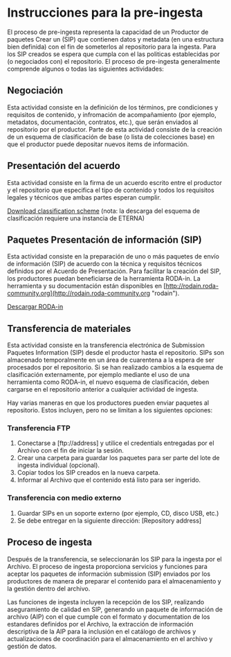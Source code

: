 # Instrucciones para la pre-ingesta

El proceso de pre-ingesta representa la capacidad de un Productor de paquetes Crear un (SIP) que contienen datos y metadata (en una estructura bien definida) con el fin de someterlos al repositorio para la ingesta. Para los SIP creados se espera que cumpla con el las politicas establecidas por (o negociados con) el repositorio. El proceso de pre-ingesta generalmente comprende algunos o todas las siguientes actividades:

## Negociación

Esta actividad consiste en la definición de los términos, pre condiciones y requisitos de contenido, y infromación de acompañamiento (por ejemplo, metadatos, documentación, contratos, etc.), que serán enviados al repositorio por el productor. Parte de esta actividad consiste de la creación de un esquema de clasificación de base (o lista de colecciones base) en que el productor puede depositar nuevos items de información.

## Presentación del acuerdo

Esta actividad consiste en la firma de un acuerdo escrito entre el productor y el repositorio que especifica el tipo de contenido y todos los requisitos legales y técnicos que ambas partes esperan cumplir.

[Download classification scheme](/api/v1/classification_plans) (nota: la descarga del esquema de clasificación requiere una instancia de ETERNA)

## Paquetes Presentación de información (SIP)

Esta actividad consiste en la preparación de uno o más paquetes de envío de información (SIP) de acuerdo con la técnica y requisitos técnicos definidos por el Acuerdo de Presentación. Para facilitar la creación del SIP, los productores puedan beneficiarse de la herramienta RODA-in. La herramienta y su documentación están disponibles en [http://rodain.roda-community.org](http://rodain.roda-community.org "rodain").

[Descargar RODA-in](http://rodain.roda-community.org)

## Transferencia de materiales

Esta actividad consiste en la transferencia electrónica de Submission Paquetes Information (SIP) desde el productor hasta el repositorio. SIPs son almacenado temporalmente en un área de cuarentena a la espera de ser procesados por el repositorio. Si se han realizado cambios a la esquema de clasificación externamente, por ejemplo mediante el uso de una herramienta como RODA-in, el nuevo esquema de clasificación, deben cargarse en el repositorio anterior a cualquier actividad de ingesta.

Hay varias maneras en que los productores pueden enviar paquetes al repositorio. Estos incluyen, pero no se limitan a los siguientes opciones:

### Transferencia FTP

1. Conectarse a [ftp://address] y utilice el credentials entregadas por el Archivo con el fin de iniciar la sesión.
2. Crear una carpeta para guardar los paquetes para ser parte del lote de ingesta individual (opcional).
3. Copiar todos los SIP creados en la nueva carpeta.
4. Informar al Archivo que el contenido está listo para ser ingerido.

### Transferencia con medio externo

1. Guardar SIPs en un soporte externo (por ejemplo, CD, disco USB, etc.)
2. Se debe entregar en la siguiente dirección: [Repository address]

## Proceso de ingesta

Después de la transferencia, se seleccionarán los SIP para la ingesta por el Archivo. El proceso de ingesta proporciona servicios y funciones para aceptar los paquetes de información submission (SIP) enviados por los productores de manera de preparar el contenido para el almacenamiento y la gestión dentro del archivo.

Las funciones de ingesta incluyen la recepción de los SIP, realizando aseguramiento de calidad en SIP, generando un paquete de información de archivo (AIP) con el que cumple con el formato y documentation de los estandares definidos por el Archivo, la extracción de información descriptiva de la AIP para la inclusión en el catálogo de archivos y actualizaciones de coordinación para el almacenamiento en el archivo y gestión de datos.
